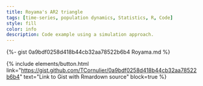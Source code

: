 ```yaml
---
title: Royama's AR2 triangle
tags: [time-series, population dynamics, Statistics, R, Code]
style: fill
color: info
description: Code example using a simulation approach.
---
```



{%- gist 0a9bdf0258d418b44cb32aa78522b6b4 Royama.md %}


{% include elements/button.html link="https://gist.github.com/TCornulier/0a9bdf0258d418b44cb32aa78522b6b4" text="Link to Gist with Rmardown source" block=true %}
